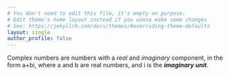 ```yaml
---
# You don't need to edit this file, it's empty on purpose.
# Edit theme's home layout instead if you wanna make some changes
# See: https://jekyllrb.com/docs/themes/#overriding-theme-defaults
layout: single
author_profile: false
---
```


Complex numbers are numbers with a *real* and *imaginary* component, in the form a+bi, where a and b are real numbers, and i is the ***imaginary unit***.
